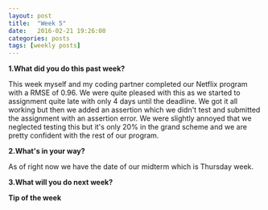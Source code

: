 ```yaml
---
layout: post
title:  "Week 5"
date:   2016-02-21 19:26:00
categories: posts
tags: [weekly posts]
---
```


**1.What did you do this past week?**

This week myself and my coding partner completed our Netflix program with a
RMSE of 0.96. We were quite pleased with this as we started to assignment
quite late with only 4 days until the deadline. We got it all working
but then we added an assertion which we didn't test and submitted the assignment
with an assertion error. We were slightly annoyed that we neglected testing
this but it's only 20% in the grand scheme and we are pretty confident with
the rest of our program.

**2.What's in your way?**

As of right now we have the date of our midterm which is Thursday week.


**3.What will you do next week?**



**Tip of the week**
